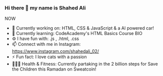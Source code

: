 ### Hi there 👋 my name is Shahed Ali 


NOW

- 🔭 Currently working on: HTML, CSS & JavaScript & a AI powered car! 
- 🌱 Currently learning: CodeAcademy's HTML Basics Course 
BIO
- ⚙ I have fun with: .js , .html, .css
- 📫 Connect with me in Instagram: https://www.instagram.com/shahedali_02/
- ⚡ Fun fact: I love cats with a passion 
- 🚶🏻‍♂️ Health & Fitness: Currently partaking in the 2 billion steps for Save the Children this Ramadan on Sweatcoin! 

